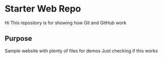 # Starter Web Repo
Hi
This repository is for showing how Git and GitHub work

## Purpose

Sample website with plenty of files for demos
Just checking if this works
